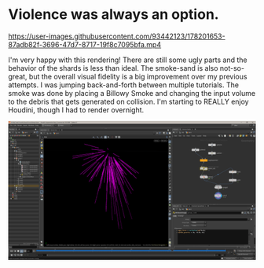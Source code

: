 # Violence was always an option.


https://user-images.githubusercontent.com/93442123/178201653-87adb82f-3696-47d7-8717-19f8c7095bfa.mp4



I'm very happy with this rendering! There are still some ugly parts and the behavior of the shards is less than ideal. The smoke-sand is also not-so-great, but the overall visual fidelity is a big improvement over my previous attempts. I was jumping back-and-forth between multiple tutorials. The smoke was done by placing a Billowy Smoke and changing the input volume to the debris that gets generated on collision. I'm starting to REALLY enjoy Houdini, though I had to render overnight. 

<img src="basic_forces.png" width="800">
